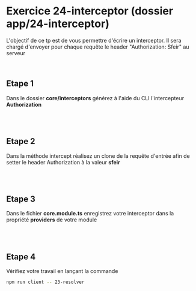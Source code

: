 # Exercice 24-interceptor (dossier app/24-interceptor)

L'objectif de ce tp est de vous permettre d'écrire un interceptor. 
Il sera chargé d'envoyer pour chaque requête le header "Authorization: Sfeir" au serveur

<br>

## Etape 1

Dans le dossier **core/interceptors** générez à l'aide du CLI l'intercepteur **Authorization**

<br><br>

## Etape 2

Dans la méthode intercept réalisez un clone de la requête d'entrée afin de setter le header Authorization à la valeur **sfeir**

<br><br>

## Etape 3

Dans le fichier **core.module.ts** enregistrez votre interceptor dans la propriété **providers** de votre module

<br><br>

## Etape 4

Vérifiez votre travail en lançant la commande

```bash
npm run client -- 23-resolver
```

